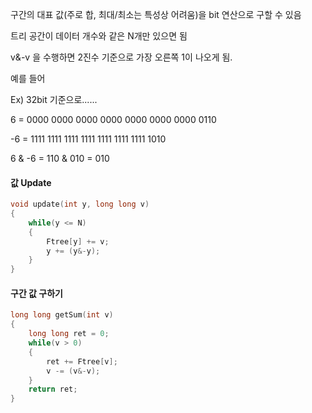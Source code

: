 구간의 대표 값(주로 합, 최대/최소는 특성상 어려움)을 bit 연산으로 구할 수 있음

트리 공간이 데이터 개수와 같은 N개만 있으면 됨

v&-v 을 수행하면 2진수 기준으로 가장 오른쪽 1이 나오게 됨.

예를 들어

Ex) 32bit 기준으로......

6 = 0000 0000 0000 0000 0000 0000 0000 0110

-6 = 1111 1111 1111 1111 1111 1111 1111 1010

6 & -6 = 110 & 010 = 010

#### 값 Update

~~~c++
void update(int y, long long v)
{
    while(y <= N)
    {
        Ftree[y] += v;
        y += (y&-y);
    }
}
~~~

#### 구간 값 구하기

~~~c++
long long getSum(int v)
{
    long long ret = 0;
    while(v > 0)
    {
        ret += Ftree[v];
        v -= (v&-v);
    }
    return ret;
}
~~~
